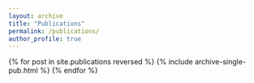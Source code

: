 ```yaml
---
layout: archive
title: "Publications"
permalink: /publications/
author_profile: true
---
```


<style style="text/css">
  	.hoverTable{
		width:85%; 
		border-collapse:collapse; 
		border: 0px;
	}
	.hoverTable td{ 
		padding:7px; 
        border:#4e95f4 0px solid;
        transition: all 0.3s; /* Add a transition for smooth animation */
	}
	/* Define the default color for all the table rows */
	.hoverTable tr{
		background: #ffffff;
	}
	/* Define the hover highlight color for the table row */
    .hoverTable tr:hover {
          background-color: #f7f7f7;
    }
    /* Increase the size of everything in the row on hover using zoom */
    .hoverTable tr:hover td {
        transform: scale(1.2); /* Increase the size by 20% */
    }
</style>

<table class="hoverTable">
  <col style="width:75%">
  <col style="width:25%">
  {% for post in site.publications reversed %}
    {% include archive-single-pub.html %}
  {% endfor %}
</table>
